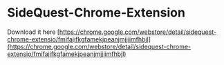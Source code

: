 # SideQuest-Chrome-Extension 

Download it here [https://chrome.google.com/webstore/detail/sidequest-chrome-extensio/fmifajifkgfamekjpeanjmjjiimfhbjl](https://chrome.google.com/webstore/detail/sidequest-chrome-extensio/fmifajifkgfamekjpeanjmjjiimfhbjl)
